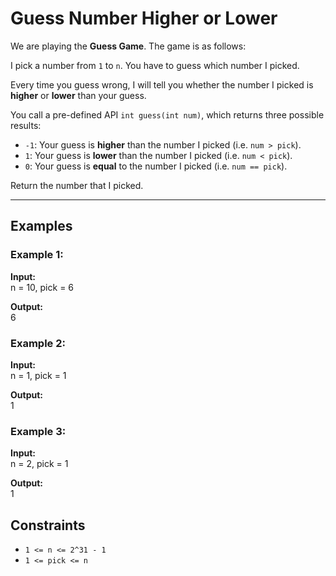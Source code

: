 # Guess Number Higher or Lower

We are playing the **Guess Game**. The game is as follows:

I pick a number from `1` to `n`. You have to guess which number I picked.

Every time you guess wrong, I will tell you whether the number I picked is **higher** or **lower** than your guess.

You call a pre-defined API `int guess(int num)`, which returns three possible results:

- `-1`: Your guess is **higher** than the number I picked (i.e. `num > pick`).
- `1`: Your guess is **lower** than the number I picked (i.e. `num < pick`).
- `0`: Your guess is **equal** to the number I picked (i.e. `num == pick`).

Return the number that I picked.

---

## Examples

### Example 1:
**Input:**  
n = 10, pick = 6

**Output:**  
6

### Example 2:
**Input:**  
n = 1, pick = 1

**Output:**  
1  

### Example 3:
**Input:**  
n = 2, pick = 1

**Output:**  
1


## Constraints

- `1 <= n <= 2^31 - 1`
- `1 <= pick <= n`